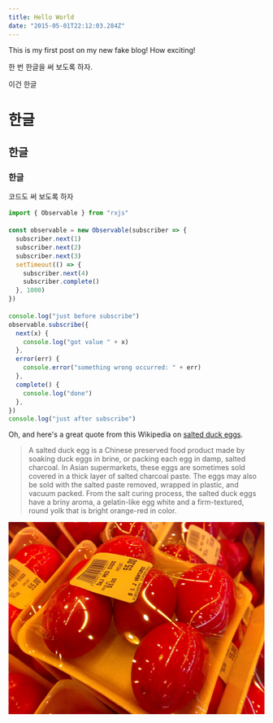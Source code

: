 ```yaml
---
title: Hello World
date: "2015-05-01T22:12:03.284Z"
---
```


This is my first post on my new fake blog! How exciting!

한 번 한글을 써 보도록 하자.

이건 한글

# 한글

## 한글

### 한글

코드도 써 보도록 하자

```js
import { Observable } from "rxjs"

const observable = new Observable(subscriber => {
  subscriber.next(1)
  subscriber.next(2)
  subscriber.next(3)
  setTimeout(() => {
    subscriber.next(4)
    subscriber.complete()
  }, 1000)
})

console.log("just before subscribe")
observable.subscribe({
  next(x) {
    console.log("got value " + x)
  },
  error(err) {
    console.error("something wrong occurred: " + err)
  },
  complete() {
    console.log("done")
  },
})
console.log("just after subscribe")
```

Oh, and here's a great quote from this Wikipedia on
[salted duck eggs](http://en.wikipedia.org/wiki/Salted_duck_egg).

> A salted duck egg is a Chinese preserved food product made by soaking duck
> eggs in brine, or packing each egg in damp, salted charcoal. In Asian
> supermarkets, these eggs are sometimes sold covered in a thick layer of salted
> charcoal paste. The eggs may also be sold with the salted paste removed,
> wrapped in plastic, and vacuum packed. From the salt curing process, the
> salted duck eggs have a briny aroma, a gelatin-like egg white and a
> firm-textured, round yolk that is bright orange-red in color.

![Chinese Salty Egg](./salty_egg.jpg)
